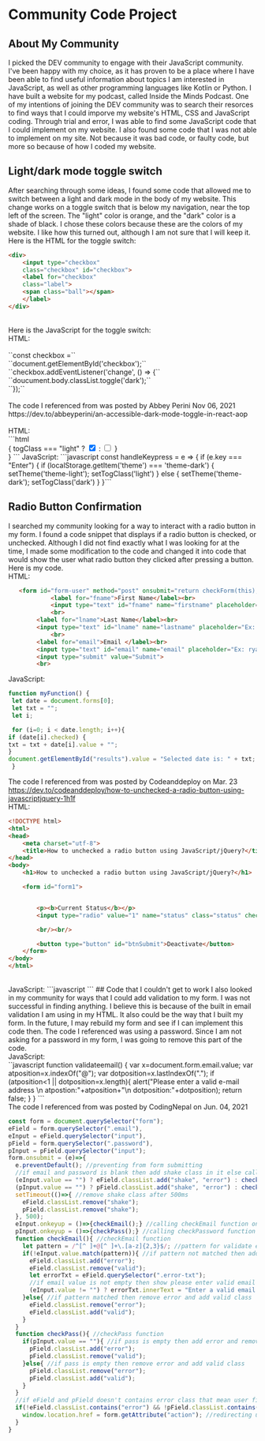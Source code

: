 # Community Code Project

## About My Community

I picked the DEV community to engage with their JavaScript community. I've been happy with my choice, as it has proven to be a place where I have been able to find useful information about topics I am interested in JavaScript, as well as other programming languages like Kotlin or Python. I have built a website for my podcast, called Inside the Minds Podcast. One of my intentions of joining the DEV community was to search their resorces to find ways that I could imporve my website's HTML, CSS and JavaScript coding. Through trial and error, I was able to find some JavaScript code that I could implement on my website. I also found some code that I was not able to implement on my site. Not because it was bad code, or faulty code, but more so because of how I coded my website. 

## Light/dark mode toggle switch
After searching through some ideas, I found some code that allowed me to switch between a light and dark mode in the body of my website. This change works on a toggle switch that is below my navigation, near the top left of the screen. The "light" color is orange, and the "dark" color is a shade of black. I chose these colors because these are the colors of my website. I like how this turned out, although I am not sure that I will keep it. <br>
Here is the HTML for the toggle switch: <br>
``` html
<div> 
    <input type="checkbox"
    class="checkbox" id="checkbox">
    <label for="checkbox"
    class="label">
    <span class="ball"></span>
    </label>
</div>
```
<br>
Here is the JavaScript for the toggle switch: <br>
HTML:<br> 
<br>
``const checkbox =`` <br>
``document.getElementById('checkbox');`` <br>
``checkbox.addEventListener('change', () => {`` <br>
``doucument.body.classList.toggle('dark');`` <br>
``});`` <br>
<br>
The code I referenced from was posted by Abbey Perini Nov 06, 2021 https://dev.to/abbeyperini/an-accessible-dark-mode-toggle-in-react-aop <br>
<br>
HTML: <br>
```html
<div className="container--toggle">
    {
        togClass === "light" ?
            <input type="checkbox" id="toggle" className="toggle--checkbox" onClick={handleOnClick} checked />
        :
            <input type="checkbox" id="toggle" className="toggle--checkbox" onClick={handleOnClick} />
     }
     <label htmlFor="toggle" className="toggle--label">
          <span className="toggle--label-background"></span>
     </label>
</div>}
```
JavaScript:
```javascript
const handleKeypress = e => {
  if (e.key === "Enter") {
    if (localStorage.getItem('theme') === 'theme-dark') {
      setTheme('theme-light');
      setTogClass('light')
    } else {
      setTheme('theme-dark');
      setTogClass('dark')
    }
  }```

## Radio Button Confirmation
I searched my community looking for a way to interact with a radio button in my form. I found a code snippet that displays if a radio button is checked, or unchecked.  Although I did not find exactly what I was looking for at the time, I made some modification to the code and changed it into code that would show the user what radio button they clicked after pressing a button. Here is my code. <br>
HTML: <br>
```html
   <form id="form-user" method="post" onsubmit="return checkForm(this);" action="https://learndigital.dev/programs/dgl103-form.php">
            <label for="fname">First Name</label><br>
            <input type="text" id="fname" name="firstname" placeholder="Ex: Mike">
            <br>
        <label for="lname">Last Name</label><br>
        <input type="text" id="lname" name="lastname" placeholder="Ex: Smith">
            <br>
        <label for="email">Email </label><br>
        <input type="text" id="email" name="email" placeholder="Ex: ryan@gmail.com" required>
        <input type="submit" value="Submit">
        <br>
 ```
 
 JavaScript: <br>
 ```javascript
 function myFunction() {
  let date = document.forms[0];
  let txt = "";
  let i;

  for (i=0; i < date.length; i++){
if (date[i].checked) {
 txt = txt + date[i].value + "";
}
document.getElementById("results").value = "Selected date is: " + txt;
  }
```
The code I referenced from was posted by Codeanddeploy on Mar. 23 https://dev.to/codeanddeploy/how-to-unchecked-a-radio-button-using-javascriptjquery-1h1f <br>
HTML: <br>
```html
<!DOCTYPE html>
<html>
<head>
    <meta charset="utf-8">
    <title>How to unchecked a radio button using JavaScript/jQuery?</title>
</head>
<body>
    <h1>How to unchecked a radio button using JavaScript/jQuery?</h1>

    <form id="form1">


        <p><b>Current Status</b></p>
        <input type="radio" value="1" name="status" class="status" checked> Active

        <br/><br/>

        <button type="button" id="btnSubmit">Deactivate</button>
    </form>
</body>
</html>
```
<br>
JavaScript:
```javascript
 <script type="text/javascript">
        $(document).ready(function() {
            $("#btnSubmit").on("click", function() {
                var status = $(".status");
                status.prop("checked", false);
            });
        });
    </script>
```    
## Code that I couldn't get to work
I also looked in my community for ways that I could add validation to my form. I was not successful in finding anything. I believe this is because of the built in email validation I am using in my HTML. It also could be the way that I built my form. In the future, I may rebuild my form and see if I can implement this code then. The code I referenced was using a password. Since I am not asking for a password in my form, I was going to remove this part of the code. <br>
JavaScript: <br>
``javascript
function validateemail()  
{  
var x=document.form.email.value;  
var atposition=x.indexOf("@");  
var dotposition=x.lastIndexOf(".");  
if (atposition<1 || dotposition<atposition+2 || dotposition+2>=x.length){  
  alert("Please enter a valid e-mail address \n atpostion:"+atposition+"\n dotposition:"+dotposition);  
  return false;  
  }  
}  
```
<br>
The code I referenced from was posted by CodingNepal on Jun. 04, 2021

```javascript
const form = document.querySelector("form");
eField = form.querySelector(".email"),
eInput = eField.querySelector("input"),
pField = form.querySelector(".password"),
pInput = pField.querySelector("input");
form.onsubmit = (e)=>{
  e.preventDefault(); //preventing from form submitting
  //if email and password is blank then add shake class in it else call specified function
  (eInput.value == "") ? eField.classList.add("shake", "error") : checkEmail();
  (pInput.value == "") ? pField.classList.add("shake", "error") : checkPass();
  setTimeout(()=>{ //remove shake class after 500ms
    eField.classList.remove("shake");
    pField.classList.remove("shake");
  }, 500);
  eInput.onkeyup = ()=>{checkEmail();} //calling checkEmail function on email input keyup
  pInput.onkeyup = ()=>{checkPass();} //calling checkPassword function on pass input keyup
  function checkEmail(){ //checkEmail function
    let pattern = /^[^ ]+@[^ ]+\.[a-z]{2,3}$/; //pattern for validate email
    if(!eInput.value.match(pattern)){ //if pattern not matched then add error and remove valid class
      eField.classList.add("error");
      eField.classList.remove("valid");
      let errorTxt = eField.querySelector(".error-txt");
      //if email value is not empty then show please enter valid email else show Email can't be blank
      (eInput.value != "") ? errorTxt.innerText = "Enter a valid email address" : errorTxt.innerText = "Email can't be blank";
    }else{ //if pattern matched then remove error and add valid class
      eField.classList.remove("error");
      eField.classList.add("valid");
    }
  }
  function checkPass(){ //checkPass function
    if(pInput.value == ""){ //if pass is empty then add error and remove valid class
      pField.classList.add("error");
      pField.classList.remove("valid");
    }else{ //if pass is empty then remove error and add valid class
      pField.classList.remove("error");
      pField.classList.add("valid");
    }
  }
  //if eField and pField doesn't contains error class that mean user filled details properly
  if(!eField.classList.contains("error") && !pField.classList.contains("error")){
    window.location.href = form.getAttribute("action"); //redirecting user to the specified url which is inside action attribute of form tag
  }
}


